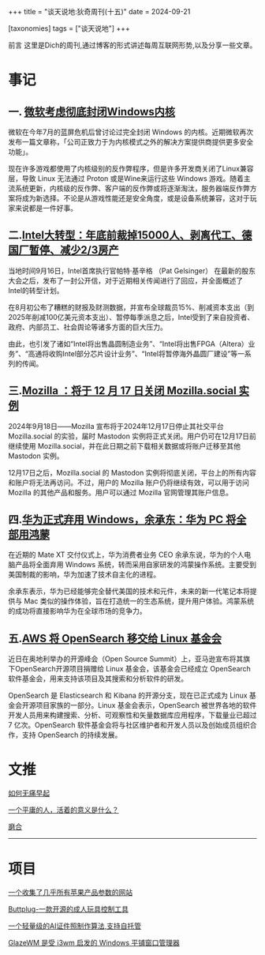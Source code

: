 +++
title = "谈天说地:狄奇周刊(十五)"
date = 2024-09-21

[taxonomies]
tags = ["谈天说地"]
+++

前言 这里是Dich的周刊,通过博客的形式讲述每周互联网形势,以及分享一些文章。

<!-- more -->
# **事记**

## **一. [微软考虑彻底封闭Windows内核](https://m.cnbeta.com.tw/view/1446435.htm)**

微软在今年7月的蓝屏危机后曾讨论过完全封闭 Windows 的内核。近期微软再次发布一篇文章称，「公司正致力于为内核模式之外的解决方案提供商提供更多安全功能」。

现在许多游戏都使用了内核级别的反作弊程序，但是许多开发商关闭了Linux兼容层，导致 Linux 无法通过 Proton 或是Wine来运行这些 Windows 游戏。随着主流系统更新，内核级的反作弊、客户端的反作弊或将逐渐淘汰，服务器端反作弊方案将成为新选择。不论是从游戏性能还是安全角度，或是设备系统兼容，这对于玩家来说都是一件好事。

## **二.[Intel大转型：年底前裁掉15000人、剥离代工、德国厂暂停、减少2/3房产](https://news.mydrivers.com/1/1003/1003827.htm)**

当地时间9月16日，Intel首席执行官帕特·基辛格 （Pat Gelsinger） 在最新的股东大会之后，发布了一封公开信，对于近期相关传闻进行了回应，并全面概述了Intel的转型计划。

在8月初公布了糟糕的财报及财测数据，并宣布全球裁员15%、削减资本支出（到2025年削减100亿美元资本支出）、暂停每季派息之后，Intel受到了来自投资者、政府、内部员工、社会舆论等诸多方面的巨大压力。

由此，也引发了诸如“Intel将出售晶圆制造业务”、“Intel将出售FPGA（Altera）业务”、“高通将收购Intel部分芯片设计业务”、“Intel将暂停海外晶圆厂建设”等一系列的传闻。



## **三.[Mozilla ：将于  12 月 17 日关闭 Mozilla.social 实例](https://support.mozilla.org/en-US/kb/mozilla-social-faq)**

2024年9月18日——Mozilla 宣布将于2024年12月17日停止其社交平台 Mozilla.social 的实验，届时 Mastodon 实例将正式关闭。用户仍可在12月17日前继续使用 Mozilla.social，并在此日期之前下载相关数据或将账户迁移至其他 Mastodon 实例。

12月17日之后，Mozilla.social 的 Mastodon 实例将彻底关闭，平台上的所有内容和账户将无法再访问。不过，用户的 Mozilla 账户仍将继续有效，可以用于访问 Mozilla 的其他产品和服务。用户可以通过 Mozilla 官网管理其账户信息。

## **四.[华为正式弃用 Windows，余承东：华为 PC 将全部用鸿蒙](https://unwire.hk/2024/09/21/huawei-windows/fun-tech/)**

在近期的 Mate XT 交付仪式上，华为消费者业务 CEO 余承东说，华为的个人电脑产品将全面弃用 Windows 系统，转而采用自家研发的鸿蒙操作系统。主要受到美国制裁的影响，华为加速了技术自主化的进程。

余承东表示，华为已经能够完全替代美国的技术和元件，未来的新一代笔记本将提供与 Mac 类似的操作体验，旨在打造统一的生态系统，提升用户体验。鸿蒙系统的成功将直接影响华为在全球市场的竞争力。

## **五.[AWS 将 OpenSearch 移交给 Linux 基金会](https://www.21cto.com/article/4557874317683844)**

近日在奥地利举办的开源峰会（Open Source Summit）上，亚马逊宣布将其旗下OpenSearch开源项目捐赠给 Linux 基金会，该基金会已经成立 OpenSearch 软件基金会，用来支持该项目及其搜索和分析软件的研发。

OpenSearch 是 Elasticsearch 和 Kibana 的开源分支，现在已正式成为 Linux 基金会开源项目家族的一部分。Linux 基金会表示，OpenSearch 被世界各地的软件开发人员用来构建搜索、分析、可观察性和矢量数据库应用程序，下载量业已超过 7 亿次。OpenSearch 软件基金会将与社区维护者和开发人员以及创始成员组织合作，支持 OpenSearch 的持续发展。


# **文推**

[如何无痛早起](https://www.geedea.pro/posts/%E5%A6%82%E4%BD%95%E6%97%A0%E7%97%9B%E6%97%A9%E8%B5%B7/)

[一个平庸的人，活着的意义是什么？](https://archive.is/8tF0O)

[磨合](https://sund.site/posts/2024/symbiosis/)

---

# **项目**

[一个收集了几乎所有苹果产品参数的网站](https://www.hubweb.cn/)

[Buttplug-一款开源的成人玩具控制工具](https://github.com/intiface/intiface-central/releases)

[一个轻量级的AI证件照制作算法,支持自托管](https://github.com/Zeyi-Lin/HivisionIDPhotos)

[GlazeWM 是受 i3wm 启发的 Windows 平铺窗口管理器](https://github.com/glzr-io/glazewm)


